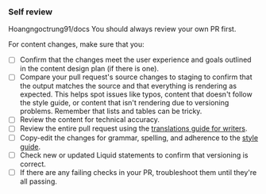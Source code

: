 ### Self review
Hoangngoctrung91/docs
You should always review your own PR first.

For content changes, make sure that you:

- [ ] Confirm that the changes meet the user experience and goals outlined in the content design plan (if there is one).
- [ ] Compare your pull request's source changes to staging to confirm that the output matches the source and that everything is rendering as expected. This helps spot issues like typos, content that doesn't follow the style guide, or content that isn't rendering due to versioning problems. Remember that lists and tables can be tricky.
- [ ] Review the content for technical accuracy.
- [ ] Review the entire pull request using the [translations guide for writers](./translations-for-writers.md).
- [ ] Copy-edit the changes for grammar, spelling, and adherence to the [style guide](https://github.com/github/docs/blob/main/contributing/content-style-guide.md).
- [ ] Check new or updated Liquid statements to confirm that versioning is correct.
- [ ] If there are any failing checks in your PR, troubleshoot them until they're all passing.
